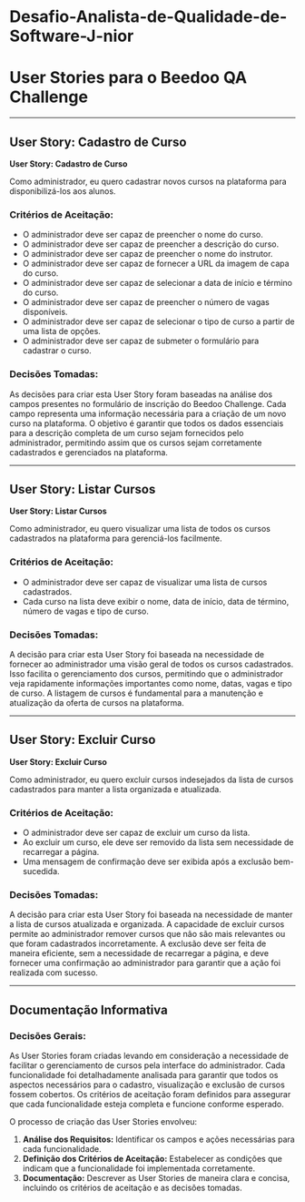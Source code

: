 # Desafio-Analista-de-Qualidade-de-Software-J-nior

# User Stories para o Beedoo QA Challenge

---

## User Story: Cadastro de Curso

**User Story: Cadastro de Curso**

Como administrador, eu quero cadastrar novos cursos na plataforma para disponibilizá-los aos alunos.

### Critérios de Aceitação:
- O administrador deve ser capaz de preencher o nome do curso.
- O administrador deve ser capaz de preencher a descrição do curso.
- O administrador deve ser capaz de preencher o nome do instrutor.
- O administrador deve ser capaz de fornecer a URL da imagem de capa do curso.
- O administrador deve ser capaz de selecionar a data de início e término do curso.
- O administrador deve ser capaz de preencher o número de vagas disponíveis.
- O administrador deve ser capaz de selecionar o tipo de curso a partir de uma lista de opções.
- O administrador deve ser capaz de submeter o formulário para cadastrar o curso.

### Decisões Tomadas:
As decisões para criar esta User Story foram baseadas na análise dos campos presentes no formulário de inscrição do Beedoo Challenge. Cada campo representa uma informação necessária para a criação de um novo curso na plataforma. O objetivo é garantir que todos os dados essenciais para a descrição completa de um curso sejam fornecidos pelo administrador, permitindo assim que os cursos sejam corretamente cadastrados e gerenciados na plataforma.

---

## User Story: Listar Cursos

**User Story: Listar Cursos**

Como administrador, eu quero visualizar uma lista de todos os cursos cadastrados na plataforma para gerenciá-los facilmente.

### Critérios de Aceitação:
- O administrador deve ser capaz de visualizar uma lista de cursos cadastrados.
- Cada curso na lista deve exibir o nome, data de início, data de término, número de vagas e tipo de curso.

### Decisões Tomadas:
A decisão para criar esta User Story foi baseada na necessidade de fornecer ao administrador uma visão geral de todos os cursos cadastrados. Isso facilita o gerenciamento dos cursos, permitindo que o administrador veja rapidamente informações importantes como nome, datas, vagas e tipo de curso. A listagem de cursos é fundamental para a manutenção e atualização da oferta de cursos na plataforma.

---

## User Story: Excluir Curso

**User Story: Excluir Curso**

Como administrador, eu quero excluir cursos indesejados da lista de cursos cadastrados para manter a lista organizada e atualizada.

### Critérios de Aceitação:
- O administrador deve ser capaz de excluir um curso da lista.
- Ao excluir um curso, ele deve ser removido da lista sem necessidade de recarregar a página.
- Uma mensagem de confirmação deve ser exibida após a exclusão bem-sucedida.

### Decisões Tomadas:
A decisão para criar esta User Story foi baseada na necessidade de manter a lista de cursos atualizada e organizada. A capacidade de excluir cursos permite ao administrador remover cursos que não são mais relevantes ou que foram cadastrados incorretamente. A exclusão deve ser feita de maneira eficiente, sem a necessidade de recarregar a página, e deve fornecer uma confirmação ao administrador para garantir que a ação foi realizada com sucesso.

---

## Documentação Informativa

### Decisões Gerais:
As User Stories foram criadas levando em consideração a necessidade de facilitar o gerenciamento de cursos pela interface do administrador. Cada funcionalidade foi detalhadamente analisada para garantir que todos os aspectos necessários para o cadastro, visualização e exclusão de cursos fossem cobertos. Os critérios de aceitação foram definidos para assegurar que cada funcionalidade esteja completa e funcione conforme esperado.

O processo de criação das User Stories envolveu:
1. **Análise dos Requisitos:** Identificar os campos e ações necessárias para cada funcionalidade.
2. **Definição dos Critérios de Aceitação:** Estabelecer as condições que indicam que a funcionalidade foi implementada corretamente.
3. **Documentação:** Descrever as User Stories de maneira clara e concisa, incluindo os critérios de aceitação e as decisões tomadas.

